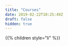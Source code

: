 ```yaml
---
title: "Courses"
date: 2019-02-22T10:25:49Z
draft: false
hidden: true
---
```


{{% children style="li" %}}

